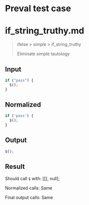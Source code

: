 # Preval test case

# if_string_truthy.md

> ifelse > simple > if_string_truthy
>
> Eliminate simple tautology

## Input

`````js filename=intro
if ("pass") {
  $();
}
`````

## Normalized

`````js filename=intro
if ('pass') {
  $();
}
`````

## Output

`````js filename=intro
$();
`````

## Result

Should call `$` with:
[[], null];

Normalized calls: Same

Final output calls: Same
